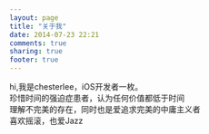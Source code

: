 ```yaml
---
layout: page
title: "关于我"
date: 2014-07-23 22:21
comments: true
sharing: true
footer: true
---
```

hi,我是chesterlee，iOS开发者一枚。  
珍惜时间的强迫症患者，认为任何价值都低于时间  
理解不完美的存在，同时也是爱追求完美的中庸主义者  
喜欢摇滚，也爱Jazz